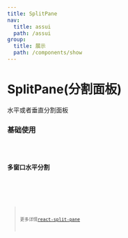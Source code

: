 ```yaml
---
title: SplitPane
nav:
  title: assui
  path: /assui
group:
  title: 展示
  path: /components/show
---
```


# SplitPane(分割面板)
水平或者垂直分割面板

### 基础使用

<code hideActions='["CSB", "EXTERNAL"]' src="./demo/Demo1.jsx" />

### 多窗口水平分割

<code hideActions='["CSB", "EXTERNAL"]' src="./demo/Demo2.jsx" />

<API></API>

> 更多详情[react-split-pane](https://github.com/tomkp/react-split-pane)

